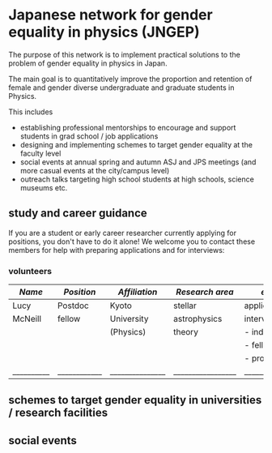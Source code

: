 # Japanese network for gender equality in physics (JNGEP)

The purpose of this network is to implement practical solutions to the problem of gender equality in physics in Japan.

The main goal is to quantitatively improve the proportion and retention of female and gender diverse undergraduate and graduate students in Physics.

This includes

- establishing professional mentorships to encourage and support students in grad school / job applications
- designing and implementing schemes to target gender equality at the faculty level
- social events at annual spring and autumn ASJ and JPS meetings (and more casual events at the city/campus level)
- outreach talks targeting high school students at high schools, science museums etc.

## study and career guidance

If you are a student or early career researcher currently applying for positions, you don't have to do it alone! We welcome you to contact these members for help with preparing applications and for interviews:

### volunteers

| *Name*   | *Position* | *Affiliation* | *Research area* | *experience*        | *contact*                |
| -------- | ---------- | ------------- | --------------- | ------------------- | ---------------------    |
| Lucy     | Postdoc    | Kyoto         | stellar         | applications and    | mcneill + -at sign- +    |
| McNeill  | fellow     | University    | astrophysics    | interviews for      | tap.scphys.kyoto-u.ac.jp |
|          |            | (Physics)     | theory          | - industry jobs     |                          |
|          |            |               |                 | - fellowships       |                          |
|          |            |               |                 | - project postdocs  |                          |
|__________|____________|_______________|_________________|_____________________|__________________________|

## schemes to target gender equality in universities / research facilities

## social events
